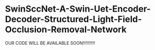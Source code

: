 # SwinSccNet-A-Swin-Uet-Encoder-Decoder-Structured-Light-Field-Occlusion-Removal-Network
OUR CODE WILL BE AVAILABLE SOON!!!!!!!!!!
